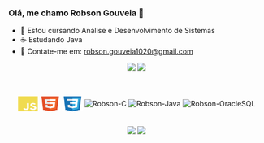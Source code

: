 ### Olá, me chamo Robson Gouveia 👋

- 🔭 Estou cursando Análise e Desenvolvimento de Sistemas
- ☕ Estudando Java
- 👯 Contate-me em: robson.gouveia1020@gmail.com

<div align="center">
<img height="180em" src="https://github-readme-stats.vercel.app/api?username=RobsonGouveia&show_icons=true&theme=dark"/>
<img height="180em" src="https://github-readme-stats.vercel.app/api/top-langs/?username=RobsonGouveia&hide_progress=true"/>
</div>

##

<div align="center" style="display: inline_block"><br>
  <img align="center" alt="Robson-Js" height="30" width="40" src="https://raw.githubusercontent.com/devicons/devicon/master/icons/javascript/javascript-plain.svg">
  <img align="center" alt="Robson-HTML" height="30" width="40" src="https://raw.githubusercontent.com/devicons/devicon/master/icons/html5/html5-original.svg">
  <img align="center" alt="Robson-CSS" height="30" width="40" src="https://raw.githubusercontent.com/devicons/devicon/master/icons/css3/css3-original.svg">
  <img align="center" alt="Robson-C" height="30" width="40" src="https://cdn.jsdelivr.net/gh/devicons/devicon/icons/c/c-original.svg" />
  <img align="center" alt="Robson-Java" height="30" width="40" src="https://cdn.jsdelivr.net/gh/devicons/devicon/icons/java/java-original.svg" />
  <img align="center" alt="Robson-OracleSQL" height="30" width="40" src="https://cdn.jsdelivr.net/gh/devicons/devicon/icons/oracle/oracle-original.svg" />
</div>

##

<div align="center">
  <a href="mailto:robson.gouveia1020@gmail.com"><img src="https://img.shields.io/badge/Gmail-D14836?style=for-the-badge&logo=gmail&logoColor=white" target = "_blank"></a>
  <a href="https://www.linkedin.com/in/robson-gouveia/"><img src="https://img.shields.io/badge/LinkedIn-0077B5?style=for-the-badge&logo=linkedin&logoColor=white" target = "_blank"></a>
</div>
